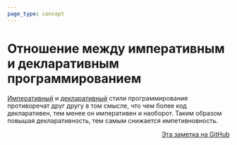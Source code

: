 ```yaml
---
page_type: concept
---
```

# Отношение между императивным и декларативным программированием

[Императивный](20221029163146.md) и [декларативный](20221029163214.md) стили программирования противоречат друг другу в том смысле, что чем более код декларативен, тем менее он императивен и наоборот. Таким образом повышая декларативность, тем самым снижается импетивновность.




<p v-pre style="text-align: right">
  <a href="https://github.com/Kverde/algorithms/blob/main/source/20221029163907.md">
  Эта заметка на GitHub
  </a>
</p>
